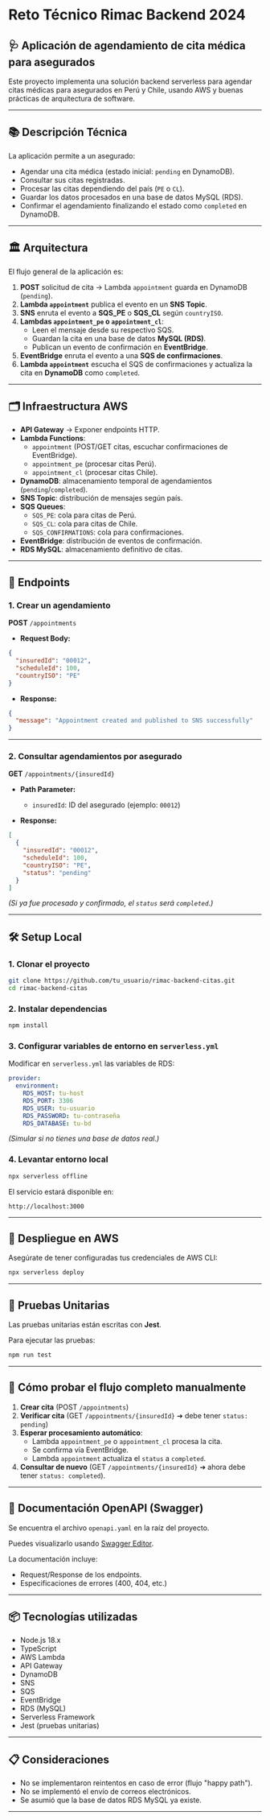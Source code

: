 # Reto Técnico Rimac Backend 2024

## 🩺 Aplicación de agendamiento de cita médica para asegurados

Este proyecto implementa una solución backend serverless para agendar citas médicas para asegurados en Perú y Chile, usando AWS y buenas prácticas de arquitectura de software.

---

## 📚 Descripción Técnica

La aplicación permite a un asegurado:
- Agendar una cita médica (estado inicial: `pending` en DynamoDB).
- Consultar sus citas registradas.
- Procesar las citas dependiendo del país (`PE` o `CL`).
- Guardar los datos procesados en una base de datos MySQL (RDS).
- Confirmar el agendamiento finalizando el estado como `completed` en DynamoDB.

---

## 🏛️ Arquitectura

El flujo general de la aplicación es:

1. **POST** solicitud de cita → Lambda `appointment` guarda en DynamoDB (`pending`).
2. **Lambda `appointment`** publica el evento en un **SNS Topic**.
3. **SNS** enruta el evento a **SQS_PE** o **SQS_CL** según `countryISO`.
4. **Lambdas `appointment_pe` o `appointment_cl`**:
   - Leen el mensaje desde su respectivo SQS.
   - Guardan la cita en una base de datos **MySQL (RDS)**.
   - Publican un evento de confirmación en **EventBridge**.
5. **EventBridge** enruta el evento a una **SQS de confirmaciones**.
6. **Lambda `appointment`** escucha el SQS de confirmaciones y actualiza la cita en **DynamoDB** como `completed`.

---

## 🗂️ Infraestructura AWS

- **API Gateway** → Exponer endpoints HTTP.
- **Lambda Functions**:
  - `appointment` (POST/GET citas, escuchar confirmaciones de EventBridge).
  - `appointment_pe` (procesar citas Perú).
  - `appointment_cl` (procesar citas Chile).
- **DynamoDB**: almacenamiento temporal de agendamientos (`pending`/`completed`).
- **SNS Topic**: distribución de mensajes según país.
- **SQS Queues**:
  - `SQS_PE`: cola para citas de Perú.
  - `SQS_CL`: cola para citas de Chile.
  - `SQS_CONFIRMATIONS`: cola para confirmaciones.
- **EventBridge**: distribución de eventos de confirmación.
- **RDS MySQL**: almacenamiento definitivo de citas.

---

## 📑 Endpoints

### 1. Crear un agendamiento

**POST** `/appointments`

- **Request Body:**
```json
{
  "insuredId": "00012",
  "scheduleId": 100,
  "countryISO": "PE"
}
```

- **Response:**
```json
{
  "message": "Appointment created and published to SNS successfully"
}
```

---

### 2. Consultar agendamientos por asegurado

**GET** `/appointments/{insuredId}`

- **Path Parameter:**
  - `insuredId`: ID del asegurado (ejemplo: `00012`)

- **Response:**
```json
[
  {
    "insuredId": "00012",
    "scheduleId": 100,
    "countryISO": "PE",
    "status": "pending"
  }
]
```

*(Si ya fue procesado y confirmado, el `status` será `completed`.)*

---

## 🛠️ Setup Local

### 1. Clonar el proyecto

```bash
git clone https://github.com/tu_usuario/rimac-backend-citas.git
cd rimac-backend-citas
```

### 2. Instalar dependencias

```bash
npm install
```

### 3. Configurar variables de entorno en `serverless.yml`

Modificar en `serverless.yml` las variables de RDS:

```yaml
provider:
  environment:
    RDS_HOST: tu-host
    RDS_PORT: 3306
    RDS_USER: tu-usuario
    RDS_PASSWORD: tu-contraseña
    RDS_DATABASE: tu-bd
```

*(Simular si no tienes una base de datos real.)*

### 4. Levantar entorno local

```bash
npx serverless offline
```

El servicio estará disponible en:
```
http://localhost:3000
```

---

## 🚀 Despliegue en AWS

Asegúrate de tener configuradas tus credenciales de AWS CLI:

```bash
npx serverless deploy
```

---

## 🧪 Pruebas Unitarias

Las pruebas unitarias están escritas con **Jest**.

Para ejecutar las pruebas:

```bash
npm run test
```

---

## 🧪 Cómo probar el flujo completo manualmente

1. **Crear cita** (POST `/appointments`)
2. **Verificar cita** (GET `/appointments/{insuredId}` ➔ debe tener `status: pending`)
3. **Esperar procesamiento automático**:
   - Lambda `appointment_pe` o `appointment_cl` procesa la cita.
   - Se confirma vía EventBridge.
   - Lambda `appointment` actualiza el `status` a `completed`.
4. **Consultar de nuevo** (GET `/appointments/{insuredId}` ➔ ahora debe tener `status: completed`).

---

## 📝 Documentación OpenAPI (Swagger)

Se encuentra el archivo `openapi.yaml` en la raíz del proyecto.

Puedes visualizarlo usando [Swagger Editor](https://editor.swagger.io/).

La documentación incluye:
- Request/Response de los endpoints.
- Especificaciones de errores (400, 404, etc.)

---

## 📦 Tecnologías utilizadas

- Node.js 18.x
- TypeScript
- AWS Lambda
- API Gateway
- DynamoDB
- SNS
- SQS
- EventBridge
- RDS (MySQL)
- Serverless Framework
- Jest (pruebas unitarias)

---

## 📋 Consideraciones

- No se implementaron reintentos en caso de error (flujo "happy path").
- No se implementó el envío de correos electrónicos.
- Se asumió que la base de datos RDS MySQL ya existe.

---


